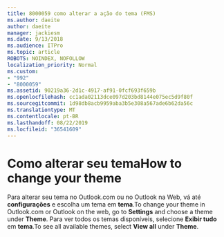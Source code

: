 ```yaml
---
title: 8000059 como alterar a ação do tema (FMS)
ms.author: daeite
author: daeite
manager: jackiesm
ms.date: 9/13/2018
ms.audience: ITPro
ms.topic: article
ROBOTS: NOINDEX, NOFOLLOW
localization_priority: Normal
ms.custom:
- "992"
- "8000059"
ms.assetid: 90219a36-2d1c-4917-af91-0fcf693f659b
ms.openlocfilehash: cc1ada02113dce097d203bd8144e075ec5d9f80f
ms.sourcegitcommit: 1d98db8acb9959aba3b5e308a567ade6b62da56c
ms.translationtype: MT
ms.contentlocale: pt-BR
ms.lasthandoff: 08/22/2019
ms.locfileid: "36541609"
---
```

# <a name="how-to-change-your-theme"></a><span data-ttu-id="052b8-102">Como alterar seu tema</span><span class="sxs-lookup"><span data-stu-id="052b8-102">How to change your theme</span></span>

<span data-ttu-id="052b8-103">Para alterar seu tema no Outlook.com ou no Outlook na Web, vá até **configurações** e escolha um tema em **tema**.</span><span class="sxs-lookup"><span data-stu-id="052b8-103">To change your theme in Outlook.com or Outlook on the web, go to **Settings** and choose a theme under **Theme**.</span></span> <span data-ttu-id="052b8-104">Para ver todos os temas disponíveis, selecione **Exibir tudo** em **tema**.</span><span class="sxs-lookup"><span data-stu-id="052b8-104">To see all available themes, select **View all** under **Theme**.</span></span>
  